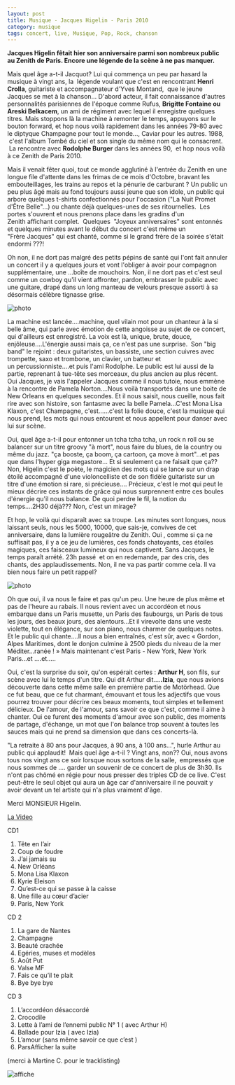 ```yaml
---
layout: post
title: Musique - Jacques Higelin - Paris 2010
category: musique
tags: concert, live, Musique, Pop, Rock, chanson
---
```

**Jacques Higelin fêtait hier son anniversaire parmi son nombreux public au Zenith de Paris. Encore une légende de la scène à ne pas manquer.**

Mais quel âge a-t-il Jacquot? Lui qui commença un peu par hasard la musique à vingt ans, la  légende voulant que c'est en rencontrant **Henri Crolla**, guitariste et accompagnateur d'Yves Montand,  que le jeune Jacques se met à la chanson... D'abord acteur, il fait connaissance d'autres personnalités parisiennes de l'époque comme Rufus, **Brigitte Fontaine **ou** Areski Belkacem**, un ami de régiment avec lequel il enregistre quelques titres. Mais stoppons là la machine à remonter le temps, appuyons sur le bouton forward, et hop nous voilà rapidement dans les années 79-80 avec le diptyque Champagne pour tout le monde..., Caviar pour les autres. 1988,  c'est l'album Tombé du ciel et son single du même nom qui le consacrent.  La rencontre avec **Rodolphe Burger** dans les années 90,  et hop nous voilà à ce Zenith de Paris 2010.

Mais il venait fêter quoi, tout ce monde agglutiné à l'entrée du Zenith en une longue file d'attente dans les frimas de ce mois d'Octobre, bravant les embouteillages, les trains au repos et la pénurie de carburant ? Un public un peu plus âgé mais au fond toujours aussi jeune que son idole, un public qui arbore quelques t-shirts confectionnés pour l'occasion ("La Nuit Promet d'Être Belle"...) ou chante déjà quelques-unes de ses ritournelles.  Les portes s'ouvrent et nous prenons place dans les gradins d'un Zenith affichant complet.  Quelques  "Joyeux anniversaires" sont entonnés et quelques minutes avant le début du concert c'est même un "Frère Jacques" qui est chanté, comme si le grand frère de la soirée s'était endormi ???!

Oh non, il ne dort pas malgré des petits pépins de santé qui l'ont fait annuler un concert il y a quelques jours et vont l'obliger à avoir pour compagnon supplémentaire, une ...boîte de mouchoirs. Non, il ne dort pas et c'est seul comme un cowboy qu'il vient affronter, pardon, embrasser le public avec une guitare, drapé dans un long manteau de velours presque assorti à sa désormais célèbre tignasse grise.

![photo](http://cheziceman.files.wordpress.com/2014/11/dsc00071.jpg)

La machine est lancée....machine, quel vilain mot pour un chanteur à la si belle âme, qui parle avec émotion de cette angoisse au sujet de ce concert, qui d'ailleurs est enregistré. La voix est là, unique, brute, douce, enjôleuse....L'énergie aussi mais ça, ce n'est pas une surprise.  Son "big band" le rejoint : deux guitaristes, un bassiste, une section cuivres avec trompette, saxo et trombone, un clavier, un batteur et un percussionniste....et puis l'ami Rodolphe. Le public est lui aussi de la partie, reprenant à tue-tête ses morceaux, du plus ancien au plus récent. Oui Jacques, je vais l'appeler Jacques comme il nous tutoie, nous emmène à la rencontre de Pamela Norton....Nous voilà transportés dans une boite de New Orleans en quelques secondes. Et il nous saisit, nous cueille, nous fait rire avec son histoire, son fantasme avec la belle Pamela...C'est Mona Lisa Klaxon, c'est Champagne, c'est......c'est la folie douce, c'est la musique qui nous prend, les mots qui nous entourent et nous appellent pour danser avec lui sur scène.

Oui, quel âge a-t-il pour entonner un tcha tcha tcha, un rock n roll ou se balancer sur un titre groovy "à mort", nous faire du blues, de la country ou même du jazz. "ça booste, ça boom, ça cartoon, ça move à mort"...et pas que dans l'hyper giga megastore... Et si seulement ça ne faisait que ça?? Non, Higelin c'est le poète, le magicien des mots qui se lance sur un drap étoilé accompagné d'une violoncelliste et de son fidèle guitariste sur un titre d'une émotion si rare, si précieuse.... Précieux, c'est le mot qui peut le mieux décrire ces instants de grâce qui nous surprennent entre ces boules d'énergie qu'il nous balance. De quoi perdre le fil, la notion du temps....2H30 déjà??? Non, c'est un mirage?


Et hop, le voilà qui disparaît avec sa troupe. Les minutes sont longues, nous laissant seuls, nous les 5000, 10000, que sais-je, convives de cet anniversaire, dans la lumière rougeâtre du Zenith. Oui , comme si ça ne suffisait pas, il y a ce jeu de lumières, ces fonds chatoyants, ces étoiles magiques, ces faisceaux lumineux qui nous captivent. Sans Jacques, le temps paraît arrété. 23h passé  et on en redemande, par des cris, des chants, des applaudissements. Non, il ne va pas partir comme cela. Il va bien nous faire un petit rappel?

![photo](http://cheziceman.files.wordpress.com/2014/11/dsc00072b.jpg)

Oh que oui, il va nous le faire et pas qu'un peu. Une heure de plus même et pas de l'heure au rabais. Il nous revient avec un accordéon et nous embarque dans un Paris musette, un Paris des faubourgs, un Paris de tous les jours, des beaux jours, des alentours...Et il virevolte dans une veste violette, tout en élégance, sur son piano, nous charmer de quelques notes. Et le public qui chante....Il nous a bien entraînés, c'est sûr, avec « Gordon, Alpes Maritimes, dont le donjon culmine à 2500 pieds du niveau de la mer Méditer…ranée ! » Mais maintenant c'est Paris - New York, New York Paris...et ....et.....

Oui, c'est la surprise du soir, qu'on espérait certes : **Arthur H**, son fils, sur scène avec lui le temps d'un titre. Qui dit Arthur dit....**.Izia**, que nous avions découverte dans cette même salle en première partie de Motörhead</a>. Que ce fut beau, que ce fut charmant, émouvant et tous les adjectifs que vous pourrez trouver pour décrire ces beaux moments, tout simples et tellement délicieux. De l'amour, de l'amour, sans savoir ce que c'est, comme il aime à chanter. Oui ce furent des moments d'amour avec son public, des moments de partage, d'échange, un mot que l'on balance trop souvent à toutes les sauces mais qui ne prend sa dimension que dans ces concerts-là.

"La retraite à 80 ans pour Jacques, à 90 ans, à 100 ans...", hurle Arthur au public qui applaudit!  Mais quel âge a-t-il ? Vingt ans, non?? Oui, nous avons tous nos vingt ans ce soir lorsque nous sortons de la salle,  empressés que nous sommes de .... garder un souvenir de ce concert de plus de 3h30. Ils n'ont pas chômé en régie pour nous presser des triples CD de ce live. C'est peut-être le seul objet qui aura un âge car d'anniversaire il ne pouvait y avoir devant un tel artiste qui n'a plus vraiment d'âge.

Merci MONSIEUR Higelin.



[La Video](https://www.youtube.com/watch?v=sQ8ZUluisY4)

CD1

1. Tête en l’air
2. Coup de foudre
3. J’ai jamais su
4. New Orléans
5. Mona Lisa Klaxon
6. Kyrie Eleison
7. Qu’est-ce qui se passe à la caisse
8. Une fille au cœur d’acier
9. Paris, New York

CD 2

1. La gare de Nantes
2. Champagne
3. Beauté crachée
4. Egéries, muses et modèles
5. Août Put
6. Valse MF
7. Fais ce qu’il te plait
8. Bye bye bye

CD 3

1. L’accordéon désaccordé
2. Crocodile
3. Lette à l’ami de l’ennemi public N° 1 ( avec Arthur H)
4. Ballade pour Izia ( avec Izia)
5. L’amour (sans même savoir ce que c’est )
6. ParsAfficher la suite

(merci à Martine C. pour le tracklisting)

![affiche](http://cheziceman.files.wordpress.com/2014/11/higelin.jpg)
